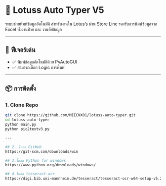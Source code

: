# 🛒 Lotuss Auto Typer V5

ระบบช่วยพิมพ์ข้อมูลอัตโนมัติ สำหรับงานใน Lotus’s ผ่าน Store Line
รองรับการพิมพ์ข้อมูลจาก Excel ทั้งงานป้าย และ งานคีย์ข้อมูล

---

## 🚀 ฟีเจอร์เด่น
- ✅ พิมพ์ข้อมูลอัตโนมัติด้วย PyAutoGUI
- ✅ สามารถเลือก Logic การพิมพ์

---

## 📦 การติดตั้ง

### 1. Clone Repo
```bash
git clone https://github.com/MIECNX01/lotuss-auto-typer.git
cd lotuss-auto-typer
python main.py
python pic2textv3.py

---

## 2. โหลด GitHub
https://git-scm.com/downloads/win

## 3.โหลด Python for windows
https://www.python.org/downloads/windows/

## 4.โหลด tesseract-ocr
https://digi.bib.uni-mannheim.de/tesseract/tesseract-ocr-w64-setup-v5.2.0.20220712.exe


